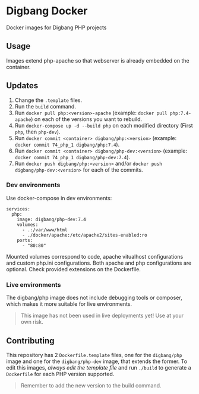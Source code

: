 # Digbang Docker
Docker images for Digbang PHP projects

## Usage
Images extend php-apache so that webserver is already embedded on the container.

## Updates

1. Change the `.template` files.
2. Run the `build` command.
3. Run `docker pull php:<version>-apache` (example: `docker pull php:7.4-apache`) on each of the versions you want to rebuild.
4. Run `docker-compose up -d --build php` on each modified directory (First `php`, then `php-dev`).
5. Run `docker commit <container> digbang/php:<version>` (example: `docker commit 74_php_1 digbang/php:7.4`).
6. Run `docker commit <container> digbang/php-dev:<version>` (example: `docker commit 74_php_1 digbang/php-dev:7.4`).
7. Run `docker push digbang/php:<version>` and/or `docker push digbang/php-dev:<version>` for each of the commits.


### Dev environments
Use docker-compose in dev environments:

```
services:
  php:
    image: digbang/php-dev:7.4
    volumes:
      - .:/var/www/html
      - ./docker/apache:/etc/apache2/sites-enabled:ro
    ports:
      - "80:80"
```

Mounted volumes correspond to code, apache vitualhost configurations and custom php.ini configurations. Both apache and php configurations are optional.
Check provided extensions on the Dockerfile.

### Live environments
The digbang/php image does not include debugging tools or composer, which makes it more suitable for live environments.

> This image has not been used in live deployments yet! Use at your own risk.

## Contributing
This repository has 2 `Dockerfile.template` files, one for the `digbang/php` image and one for the `digbang/php-dev` image, that extends the former.
To edit this images, *always edit the template file* and run `./build` to generate a `Dockerfile` for each PHP version supported.
> Remember to add the new version to the build command.
